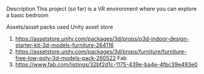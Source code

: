 Description
This project (so far) is a VR environment where you can explore a basic bedroom 

Assets/asset packs used
Unity asset store
1. https://assetstore.unity.com/packages/3d/props/p3d-indoor-design-starter-kit-3d-models-furniture-264116
2. https://assetstore.unity.com/packages/3d/props/furniture/furniture-free-low-poly-3d-models-pack-260522
Fab
3. https://www.fab.com/listings/32bf2d1c-1175-439e-ba4e-4fbc39e493e0
